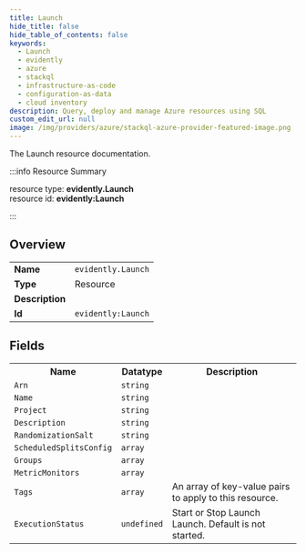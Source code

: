 ```yaml
---
title: Launch
hide_title: false
hide_table_of_contents: false
keywords:
  - Launch
  - evidently
  - azure
  - stackql
  - infrastructure-as-code
  - configuration-as-data
  - cloud inventory
description: Query, deploy and manage Azure resources using SQL
custom_edit_url: null
image: /img/providers/azure/stackql-azure-provider-featured-image.png
---
```

The Launch resource documentation.

:::info Resource Summary

<div class="row">
<div class="providerDocColumn">
<span>resource type:&nbsp;<b>evidently.Launch</b></span><br />
<span>resource id:&nbsp;<b>evidently:Launch</b></span><br />
</div>
</div>

:::

## Overview
<table><tbody>
<tr><td><b>Name</b></td><td><code>evidently.Launch</code></td></tr>
<tr><td><b>Type</b></td><td>Resource</td></tr>
<tr><td><b>Description</b></td><td></td></tr>
<tr><td><b>Id</b></td><td><code>evidently:Launch</code></td></tr>
</tbody></table>

## Fields
<table><tbody>
<tr><th>Name</th><th>Datatype</th><th>Description</th></tr>
<tr><td><code>Arn</code></td><td><code>string</code></td><td></td></tr><tr><td><code>Name</code></td><td><code>string</code></td><td></td></tr><tr><td><code>Project</code></td><td><code>string</code></td><td></td></tr><tr><td><code>Description</code></td><td><code>string</code></td><td></td></tr><tr><td><code>RandomizationSalt</code></td><td><code>string</code></td><td></td></tr><tr><td><code>ScheduledSplitsConfig</code></td><td><code>array</code></td><td></td></tr><tr><td><code>Groups</code></td><td><code>array</code></td><td></td></tr><tr><td><code>MetricMonitors</code></td><td><code>array</code></td><td></td></tr><tr><td><code>Tags</code></td><td><code>array</code></td><td>An array of key-value pairs to apply to this resource.</td></tr><tr><td><code>ExecutionStatus</code></td><td><code>undefined</code></td><td>Start or Stop Launch Launch. Default is not started.</td></tr>
</tbody></table>